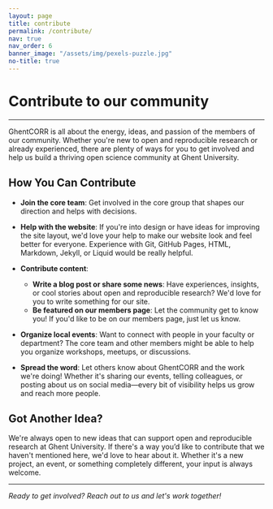 ```yaml
---
layout: page
title: contribute
permalink: /contribute/
nav: true
nav_order: 6
banner_image: "/assets/img/pexels-puzzle.jpg"
no-title: true
---
```


# Contribute to our community

<hr>

GhentCORR is all about the energy, ideas, and passion of the members of our community. Whether you're new to open and reproducible research or already experienced, there are plenty of ways for you to get involved and help us build a thriving open science community at Ghent University.

## How You Can Contribute

- **Join the core team**: Get involved in the core group that shapes our direction and helps with decisions.

- **Help with the website**: If you're into design or have ideas for improving the site layout, we'd love your help to make our website look and feel better for everyone. Experience with Git, GitHub Pages, HTML, Markdown, Jekyll, or Liquid would be really helpful.

- **Contribute content**:

  - **Write a blog post or share some news**: Have experiences, insights, or cool stories about open and reproducible research? We'd love for you to write something for our site.
  - **Be featured on our members page**: Let the community get to know you! If you'd like to be on our members page, just let us know.

- **Organize local events**: Want to connect with people in your faculty or department? The core team and other members might be able to help you organize workshops, meetups, or discussions.

- **Spread the word**: Let others know about GhentCORR and the work we're doing! Whether it's sharing our events, telling colleagues, or posting about us on social media—every bit of visibility helps us grow and reach more people.

## Got Another Idea?

We're always open to new ideas that can support open and reproducible research at Ghent University. If there's a way you’d like to contribute that we haven't mentioned here, we'd love to hear about it. Whether it's a new project, an event, or something completely different, your input is always welcome.

---

_Ready to get involved? Reach out to us and let's work together!_
